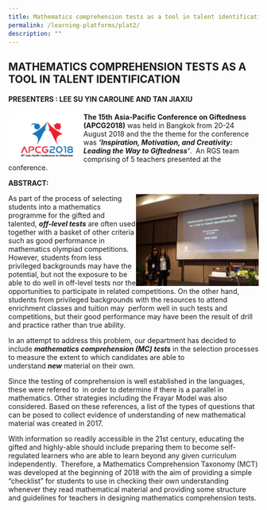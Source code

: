 ```yaml
---
title: Mathematics comprehension tests as a tool in talent identification
permalink: /learning-platforms/plat2/
description: ""
---
```

## MATHEMATICS COMPREHENSION TESTS AS A TOOL IN TALENT IDENTIFICATION

#### PRESENTERS : LEE SU YIN CAROLINE AND TAN JIAXIU

<img src="/images/apcg 2018 logo.png" style="width:30%" align=left>

**The 15th** **Asia-Pacific Conference on Giftedness (APCG2018)** was held in Bangkok from 20-24 August 2018 and the the theme for the conference was **_‘Inspiration, Motivation, and Creativity: Leading the Way to Giftedness’_**.  An RGS team comprising of 5 teachers presented at the conference.

**ABSTRACT:**

<img src="/images/APCG math.jpg" style="width:49%" align=right>

As part of the process of selecting students into a mathematics programme for the gifted and talented, **_off-level tests_** are often used together with a basket of other criteria such as good performance in mathematics olympiad competitions. However, students from less privileged backgrounds may have the potential, but not the exposure to be able to do well in off-level tests nor the opportunities to participate in related competitions. On the other hand, students from privileged backgrounds with the resources to attend enrichment classes and tuition may  perform well in such tests and competitions, but their good performance may have been the result of drill and practice rather than true ability.

In an attempt to address this problem, our department has decided to include **_mathematics comprehension (MC) tests_** in the selection processes to measure the extent to which candidates are able to understand **_new_** material on their own.  

Since the testing of comprehension is well established in the languages, these were refered to  in order to determine if there is a parallel in mathematics. Other strategies including the Frayar Model was also considered. Based on these references, a list of the types of questions that can be posed to collect evidence of understanding of new mathematical material was created in 2017.

With information so readily accessible in the 21st century, educating the gifted and highly-able should include preparing them to become self-regulated learners who are able to learn beyond any given curriculum independently.  Therefore, a Mathematics Comprehension Taxonomy (MCT) was developed at the beginning of 2018 with the aim of providing a simple “checklist” for students to use in checking their own understanding whenever they read mathematical material and providing some structure and guidelines for teachers in designing mathematics comprehension tests.

